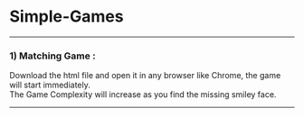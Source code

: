 # Simple-Games
---------------------------------------------------------------------------------------------------
 <h3> 1)  Matching Game : </h3>
Download the html file and open it in any browser like Chrome, the game will start immediately. <br/>
The Game Complexity will increase as you find the missing smiley face. 

---------------------------------------------------------------------------------------------------
